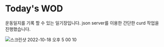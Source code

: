 # Today's WOD

운동일지를 기록 할 수 있는 일기장입니다.
json server를 이용한 간단한 curd 작업을 진행했습니다.

![스크린샷 2022-10-18 오후 5 00 10](https://user-images.githubusercontent.com/57256728/196371790-12500e4d-2950-4313-94f6-eec1342f44ba.png)
